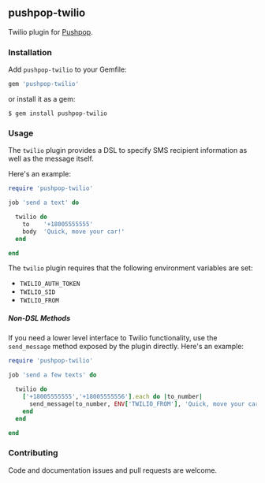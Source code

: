 ## pushpop-twilio

Twilio plugin for [Pushpop](https://github.com/pushpop-project/pushpop).

### Installation

Add `pushpop-twilio` to your Gemfile:

``` ruby
gem 'pushpop-twilio'
```

or install it as a gem:

``` shell
$ gem install pushpop-twilio
```

### Usage

The `twilio` plugin provides a DSL to specify SMS recipient information as well as the message itself.

Here's an example:

``` ruby
require 'pushpop-twilio'

job 'send a text' do

  twilio do
    to    '+18005555555'
    body  'Quick, move your car!'
  end

end
```

The `twilio` plugin requires that the following environment variables are set:

+ `TWILIO_AUTH_TOKEN`
+ `TWILIO_SID`
+ `TWILIO_FROM`

##### Non-DSL Methods

If you need a lower level interface to Twilio functionality, use the `send_message` method exposed by the plugin directly. Here's an example:

``` ruby
require 'pushpop-twilio'

job 'send a few texts' do

  twilio do
    ['+18005555555','+18005555556'].each do |to_number|
      send_message(to_number, ENV['TWILIO_FROM'], 'Quick, move your car!')
    end
  end

end
```

### Contributing

Code and documentation issues and pull requests are welcome.
